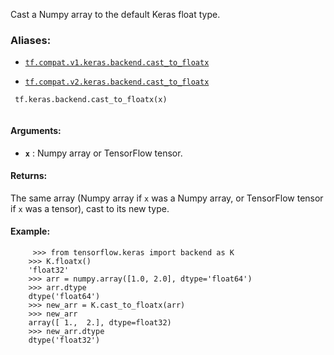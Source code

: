 Cast a Numpy array to the default Keras float type.



### Aliases:

- [ `tf.compat.v1.keras.backend.cast_to_floatx` ](/api_docs/python/tf/keras/backend/cast_to_floatx)

- [ `tf.compat.v2.keras.backend.cast_to_floatx` ](/api_docs/python/tf/keras/backend/cast_to_floatx)



```
 tf.keras.backend.cast_to_floatx(x)
 
```



#### Arguments:

- **`x`** : Numpy array or TensorFlow tensor.



#### Returns:
The same array (Numpy array if  `x`  was a Numpy array, or TensorFlow tensor
if  `x`  was a tensor), cast to its new type.



#### Example:


```
     >>> from tensorflow.keras import backend as K
    >>> K.floatx()
    'float32'
    >>> arr = numpy.array([1.0, 2.0], dtype='float64')
    >>> arr.dtype
    dtype('float64')
    >>> new_arr = K.cast_to_floatx(arr)
    >>> new_arr
    array([ 1.,  2.], dtype=float32)
    >>> new_arr.dtype
    dtype('float32')
 
```

